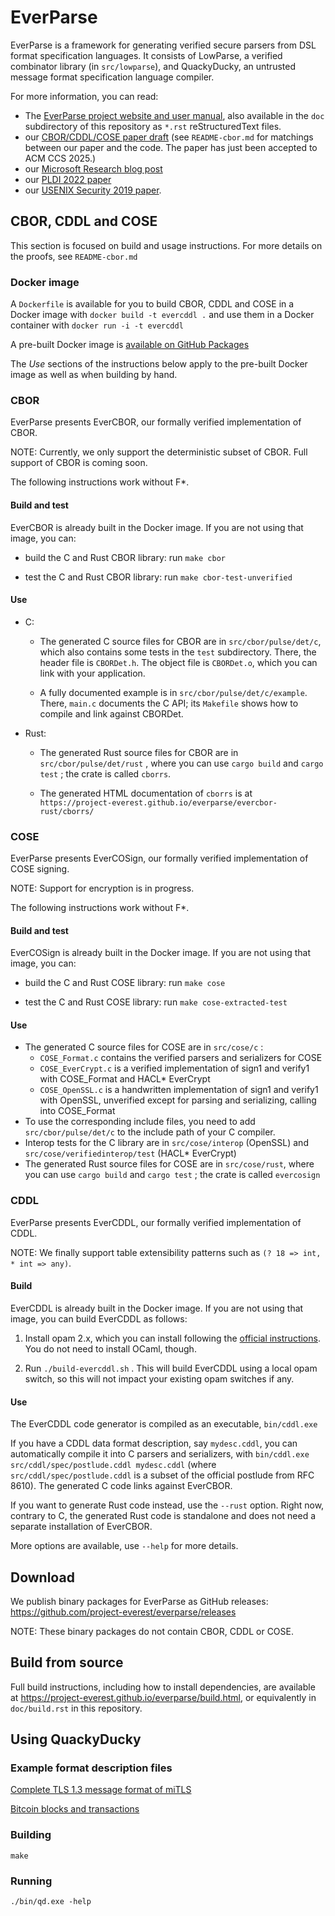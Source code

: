 # EverParse

EverParse is a framework for generating verified secure parsers from DSL format specification languages.
It consists of LowParse, a verified combinator library (in `src/lowparse`), and QuackyDucky, an untrusted message format specification language compiler.

For more information, you can read:
* The [EverParse project website and user manual](https://project-everest.github.io/everparse), also available in the `doc` subdirectory of this repository as `*.rst` reStructuredText files.
* our [CBOR/CDDL/COSE paper draft](https://doi.org/10.48550/arXiv.2505.17335) (see `README-cbor.md` for matchings between our paper and the code. The paper has just been accepted to ACM CCS 2025.)
* our [Microsoft Research blog post](https://www.microsoft.com/en-us/research/blog/everparse-hardening-critical-attack-surfaces-with-formally-proven-message-parsers/)
* our [PLDI 2022 paper](https://www.microsoft.com/en-us/research/publication/hardening-attack-surfaces-with-formally-proven-binary-format-parsers/)
* our [USENIX Security 2019 paper](https://www.microsoft.com/en-us/research/publication/everparse/).

## CBOR, CDDL and COSE

This section is focused on build and usage instructions. For more details on the proofs, see `README-cbor.md`

### Docker image

A `Dockerfile` is available for you to build CBOR, CDDL and COSE in a Docker image
with `docker build -t evercddl .` and use them in a Docker container
with `docker run -i -t evercddl`

A pre-built Docker image is [available on GitHub Packages](https://github.com/project-everest/everparse/pkgs/container/evercbor)

The *Use* sections of the instructions below apply to the pre-built
Docker image as well as when building by hand.

### CBOR

EverParse presents EverCBOR, our formally verified implementation of CBOR.

NOTE: Currently, we only support the deterministic subset of CBOR. Full support of CBOR is coming soon.

The following instructions work without F*.

#### Build and test

EverCBOR is already built in the Docker image. If you are not using that image, you can:

* build the C and Rust CBOR library: run `make cbor`

* test the C and Rust CBOR library: run `make cbor-test-unverified`

#### Use

* C:

  + The generated C source files for CBOR are in
    `src/cbor/pulse/det/c`, which also contains some tests in the
    `test` subdirectory. There, the header file is `CBORDet.h`. The
    object file is `CBORDet.o`, which you can link with your
    application.
  
  + A fully documented example is in
    `src/cbor/pulse/det/c/example`. There, `main.c` documents the C
    API; its `Makefile` shows how to compile and link against CBORDet.
  
* Rust:

  + The generated Rust source files for CBOR are in
    `src/cbor/pulse/det/rust` , where you can use `cargo build` and
    `cargo test` ; the crate is called `cborrs`.

  + The generated HTML documentation of `cborrs` is at
    `https://project-everest.github.io/everparse/evercbor-rust/cborrs/`

### COSE

EverParse presents EverCOSign, our formally verified implementation of COSE signing.

NOTE: Support for encryption is in progress.

The following instructions work without F*.

#### Build and test

EverCOSign is already built in the Docker image. If you are not using that image, you can:

* build the C and Rust COSE library: run `make cose`

* test the C and Rust COSE library: run `make cose-extracted-test`

#### Use

* The generated C source files for COSE are in `src/cose/c` :
  + `COSE_Format.c` contains the verified parsers and serializers for COSE
  + `COSE_EverCrypt.c` is a verified implementation of sign1 and verify1 with COSE_Format and HACL* EverCrypt
  + `COSE_OpenSSL.c` is a handwritten implementation of sign1 and verify1 with OpenSSL, unverified except for parsing and serializing, calling into COSE_Format
* To use the corresponding include files, you need to add `src/cbor/pulse/det/c` to the include path of your C compiler.
* Interop tests for the C library are in `src/cose/interop` (OpenSSL) and `src/cose/verifiedinterop/test` (HACL* EverCrypt)
* The generated Rust source files for COSE are in `src/cose/rust`, where you can use `cargo build` and `cargo test` ; the crate is called `evercosign`

### CDDL

EverParse presents EverCDDL, our formally verified implementation of CDDL.

NOTE: We finally support table extensibility patterns such as `(? 18
=> int, * int => any)`.

#### Build

EverCDDL is already built in the Docker image. If you are not using that image, you can build EverCDDL as follows:

1. Install opam 2.x, which you can install following the [official instructions](https://opam.ocaml.org/doc/Install.html). You do not need to install OCaml, though.

2. Run `./build-evercddl.sh` . This will build EverCDDL using a local
   opam switch, so this will not impact your existing opam switches if
   any.

#### Use

The EverCDDL code generator is compiled as an executable,
`bin/cddl.exe`

If you have a CDDL data format description, say `mydesc.cddl`, you can
automatically compile it into C parsers and serializers, with
`bin/cddl.exe src/cddl/spec/postlude.cddl mydesc.cddl` (where
`src/cddl/spec/postlude.cddl` is a subset of the official postlude
from RFC 8610). The generated C code links against EverCBOR.

If you want to generate Rust code instead, use the `--rust`
option. Right now, contrary to C, the generated Rust code is
standalone and does not need a separate installation of EverCBOR.

More options are available, use `--help` for more details.

## Download

We publish binary packages for EverParse as GitHub releases: https://github.com/project-everest/everparse/releases

NOTE: These binary packages do not contain CBOR, CDDL or COSE.

## Build from source

Full build instructions, including how to install dependencies, are available at https://project-everest.github.io/everparse/build.html, or equivalently in `doc/build.rst` in this repository.

## Using QuackyDucky

### Example format description files

[Complete TLS 1.3 message format of miTLS](https://github.com/project-everest/mitls-fstar/blob/dev/src/parsers/Parsers.rfc)

[Bitcoin blocks and transactions](https://github.com/project-everest/everparse/blob/master/tests/bitcoin.rfc)

### Building
`make`

### Running
`./bin/qd.exe -help`
